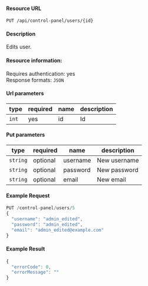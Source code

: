 #### Resource URL
`PUT /api/control-panel/users/{id}`

#### Description
  Edits user.

#### Resource information:
  Requires authentication: yes    
  Response formats: `JSON`

#### Url parameters
| type     | required | name                              | description
|----------|----------|-----------------------------------|-------------
| `int`    | yes      | id                                | Id

#### Put parameters
| type     | required | name                              | description
|----------|----------|-----------------------------------|-------------
| `string` | optional | username                          | New username
| `string` | optional | password                          | New password
| `string` | optional | email                             | New email


#### Example Request
```javascript
PUT /control-panel/users/5
{
  "username": "admin_edited",
  "password": "admin_edited",
  "email": "admin_edited@example.com"
}
```

#### Example Result
```javascript
{
  "errorCode": 0,
  "errorMessage": ""
}
```